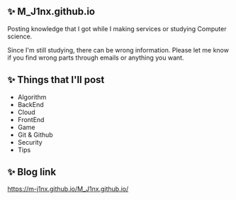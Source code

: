 ## ✨️ M_J1nx.github.io

Posting knowledge that I got while I making services or studying Computer science. 

Since I'm still studying, there can be wrong information. Please let me know if you find wrong parts through emails or anything you want. 

## ✨️ Things that I'll post

- Algorithm
- BackEnd
- Cloud
- FrontEnd
- Game
- Git & Github
- Security
- Tips

## ✨️ Blog link
https://m-j1nx.github.io/M_J1nx.github.io/
